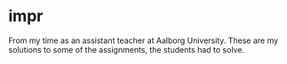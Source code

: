 impr
====

From my time as an assistant teacher at Aalborg University. These are my solutions to some of the assignments, the students had to solve.
